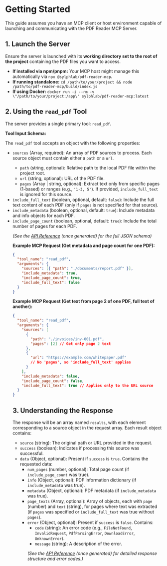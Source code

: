 # Getting Started

This guide assumes you have an MCP client or host environment capable of launching and communicating with the PDF Reader MCP Server.

## 1. Launch the Server

Ensure the server is launched with its **working directory set to the root of the project** containing the PDF files you want to access.

- **If installed via npm/pnpm:** Your MCP host might manage this automatically via `npx @sylphlab/pdf-reader-mcp`.
- **If running standalone:** `cd /path/to/your/project && node /path/to/pdf-reader-mcp/build/index.js`
- **If using Docker:** `docker run -i --rm -v \"/path/to/your/project:/app\" sylphlab/pdf-reader-mcp:latest`

## 2. Using the `read_pdf` Tool

The server provides a single primary tool: `read_pdf`.

**Tool Input Schema:**

The `read_pdf` tool accepts an object with the following properties:

- `sources` (Array<Object>, required): An array of PDF sources to process. Each source object must contain either a `path` or a `url`.
  - `path` (string, optional): Relative path to the local PDF file within the project root.
  - `url` (string, optional): URL of the PDF file.
  - `pages` (Array<number> | string, optional): Extract text only from specific pages (1-based) or ranges (e.g., `'1-3, 5'`). If provided, `include_full_text` is ignored for this source.
- `include_full_text` (boolean, optional, default: `false`): Include the full text content of each PDF (only if `pages` is not specified for that source).
- `include_metadata` (boolean, optional, default: `true`): Include metadata and info objects for each PDF.
- `include_page_count` (boolean, optional, default: `true`): Include the total number of pages for each PDF.

_(See the [API Reference](./api/) (once generated) for the full JSON schema)_

**Example MCP Request (Get metadata and page count for one PDF):**

```json
{
  "tool_name": "read_pdf",
  "arguments": {
    "sources": [{ "path": "./documents/report.pdf" }],
    "include_metadata": true,
    "include_page_count": true,
    "include_full_text": false
  }
}
```

**Example MCP Request (Get text from page 2 of one PDF, full text of another):**

```json
{
  "tool_name": "read_pdf",
  "arguments": {
    "sources": [
      {
        "path": "./invoices/inv-001.pdf",
        "pages": [2] // Get only page 2 text
      },
      {
        "url": "https://example.com/whitepaper.pdf"
        // No 'pages', so 'include_full_text' applies
      }
    ],
    "include_metadata": false,
    "include_page_count": false,
    "include_full_text": true // Applies only to the URL source
  }
}
```

## 3. Understanding the Response

The response will be an array named `results`, with each element corresponding to a source object in the request array. Each result object contains:

- `source` (string): The original path or URL provided in the request.
- `success` (boolean): Indicates if processing this source was successful.
- `data` (Object, optional): Present if `success` is `true`. Contains the requested data:
  - `num_pages` (number, optional): Total page count (if `include_page_count` was true).
  - `info` (Object, optional): PDF information dictionary (if `include_metadata` was true).
  - `metadata` (Object, optional): PDF metadata (if `include_metadata` was true).
  - `page_texts` (Array<Object>, optional): Array of objects, each with `page` (number) and `text` (string), for pages where text was extracted (if `pages` was specified or `include_full_text` was true without `pages`).
- `error` (Object, optional): Present if `success` is `false`. Contains:
  - `code` (string): An error code (e.g., `FileNotFound`, `InvalidRequest`, `PdfParsingError`, `DownloadError`, `UnknownError`).
  - `message` (string): A description of the error.

_(See the [API Reference](./api/) (once generated) for detailed response structure and error codes.)_

